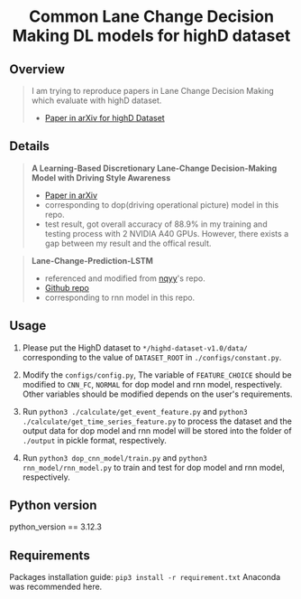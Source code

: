 <div align="center">   

# Common Lane Change Decision Making DL models for highD dataset
</div>

Overview
-----

> I am trying to reproduce papers in Lane Change Decision Making which evaluate with highD dataset.
> - [Paper in arXiv for highD Dataset](https://arxiv.org/abs/1810.05642)

Details
-----
> 

> **A Learning-Based Discretionary Lane-Change Decision-Making Model with Driving Style Awareness**
> - [Paper in arXiv](https://arxiv.org/abs/2010.09533)
> - corresponding to dop(driving operational picture) model in this repo.
> - test result, got overall accuracy of 88.9% in my training and testing process with 2 NVIDIA A40 GPUs. However, there exists a gap between my result and the offical result.

> **Lane-Change-Prediction-LSTM**
> - referenced and modified from [nqyy](https://github.com/nqyy)'s repo.
> - [Github repo](https://github.com/nqyy/lane-change-prediction-lstm)
> - corresponding to rnn model in this repo. 

Usage
-----
1. Please put the HighD dataset to ``*/highd-dataset-v1.0/data/`` corresponding to the value of ``DATASET_ROOT`` in ``./configs/constant.py``.

2. Modify the ``configs/config.py``, The variable of ``FEATURE_CHOICE`` should be modified to ``CNN_FC``, ``NORMAL`` for dop model and rnn model, respectively. Other variables should be modified depends on the user's requirements.

3. Run ``python3 ./calculate/get_event_feature.py`` and ``python3 ./calculate/get_time_series_feature.py`` to process the dataset and the output data for dop model and rnn model will be stored into the folder of ``./output`` in pickle format, respectively.

4. Run ``python3 dop_cnn_model/train.py`` and ``python3 rnn_model/rnn_model.py`` to train and test for dop model and rnn model, respectively.

Python version
--------------
python_version == 3.12.3

Requirements
------------
Packages installation guide: ``pip3 install -r requirement.txt``
Anaconda was recommended here.


